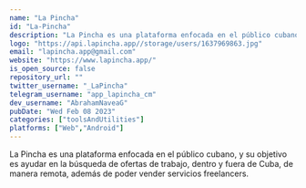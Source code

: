 ```yaml
---
name: "La Pincha"
id: "La-Pincha"
description: "La Pincha es una plataforma enfocada en el público cubano, y su objetivo es ayudar en la búsqueda de ofertas de trabajo, dentro y fuera de Cuba."
logo: "https://api.lapincha.app//storage/users/1637969863.jpg"
email: "lapincha.app@gmail.com"
website: "https://www.lapincha.app/"
is_open_source: false
repository_url: ""
twitter_username: "_LaPincha"
telegram_username: "app_lapincha_cm"
dev_username: "AbrahamNaveaG"
pubDate: "Wed Feb 08 2023"
categories: ["toolsAndUtilities"]
platforms: ["Web","Android"]
---
```


La Pincha es una plataforma enfocada en el público cubano, y su objetivo es ayudar en la búsqueda de ofertas de trabajo, dentro y fuera de Cuba, de manera remota, además de poder vender servicios freelancers.
